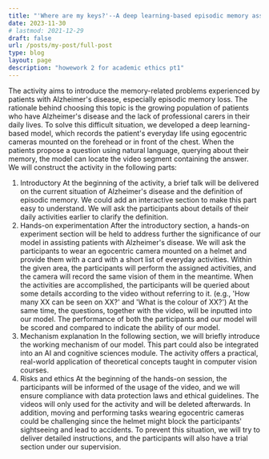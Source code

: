 ```yaml
---
title: "'Where are my keys?'--A deep learning-based episodic memory assistant for Alzheimer's disease"
date: 2023-11-30
# lastmod: 2021-12-29
draft: false
url: /posts/my-post/full-post
type: blog
layout: page
description: "howework 2 for academic ethics pt1"
---
```


The activity aims to introduce the memory-related problems experienced by patients with Alzheimer's disease, especially episodic memory loss. The rationale behind choosing this topic is the growing population of patients who have Alzheimer's disease and the lack of professional carers in their daily lives. To solve this difficult situation, we developed a deep learning-based model, which records the patient's everyday life using egocentric cameras mounted on the forehead or in front of the chest. When the patients propose a question using natural language, querying about their memory, the model can locate the video segment containing the answer. We will construct the activity in the following parts:
1. Introductory
At the beginning of the activity, a brief talk will be delivered on the current situation of Alzheimer's disease and the definition of episodic memory. We could add an interactive section to make this part easy to understand. We will ask the participants about details of their daily activities earlier to clarify the definition.
2. Hands-on experimentation
After the introductory section, a hands-on experiment section will be held to address further the significance of our model in assisting patients with Alzheimer's disease. We will ask the participants to wear an egocentric camera mounted on a helmet and provide them with a card with a short list of everyday activities. Within the given area, the participants will perform the assigned activities, and the camera will record the same vision of them in the meantime. When the activities are accomplished, the participants will be queried about some details according to the video without referring to it. (e.g., 'How many XX can be seen on XX?' and 'What is the colour of XX?') At the same time, the questions, together with the video, will be inputted into our model. The performance of both the participants and our model will be scored and compared to indicate the ability of our model.
3. Mechanism explanation
In the following section, we will briefly introduce the working mechanism of our model. This part could also be integrated into an AI and cognitive sciences module. The activity offers a practical, real-world application of theoretical concepts taught in computer vision courses.
4. Risks and ethics
At the beginning of the hands-on session, the participants will be informed of the usage of the video, and we will ensure compliance with data protection laws and ethical guidelines. The videos will only used for the activity and will be deleted afterwards. In addition, moving and performing tasks wearing egocentric cameras could be challenging since the helmet might block the participants' sightseeing and lead to accidents. To prevent this situation, we will try to deliver detailed instructions, and the participants will also have a trial section under our supervision.